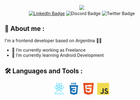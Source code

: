 <div id="header" align="center">
  <img src="https://media.giphy.com/media/jdPMeyv9rn0hZHh8n9/giphy.gif" width="400" loop="infinite">
</div>

<div id="badges" align="center">
  <a href="https://www.linkedin.com/in/ulisesapaza/"><img src="https://img.shields.io/badge/LinkedIn-blue?style=flat&logo=linkedin&logoColor=white&logoWidth=40" alt="LinkedIn Badge"/></a>
  <img src="https://img.shields.io/badge/Discord-7289d9?style=flat&logo=discord&logoColor=white&logoWidth=40" alt="Discord Badge"/>
  <img src="https://img.shields.io/badge/Twitter-blue?style=flat&logo=twitter&logoColor=white&logoWidth=40" alt="Twitter Badge"/>  
</div>

## 👋 About me :

I'm a frontend developer based on Argentina :woman_technologist:

- 🔭 I’m currently working as Freelance
- 🌱 I’m currently learning Android Development

## :hammer_and_wrench: Languages and Tools :

<div align="center">
  <img src="https://github.com/devicons/devicon/blob/master/icons/react/react-original-wordmark.svg" title="React" alt="React" width="40" height="40"/>&nbsp;
  <img src="https://github.com/devicons/devicon/blob/master/icons/css3/css3-plain-wordmark.svg"  title="CSS3" alt="CSS" width="40" height="40"/>&nbsp;
  <img src="https://github.com/devicons/devicon/blob/master/icons/html5/html5-original.svg" title="HTML5" alt="HTML" width="40" height="40"/>&nbsp;
  <img src="https://github.com/devicons/devicon/blob/master/icons/javascript/javascript-original.svg" title="JavaScript" alt="JavaScript" width="40" height="40"/>&nbsp;
</div>
